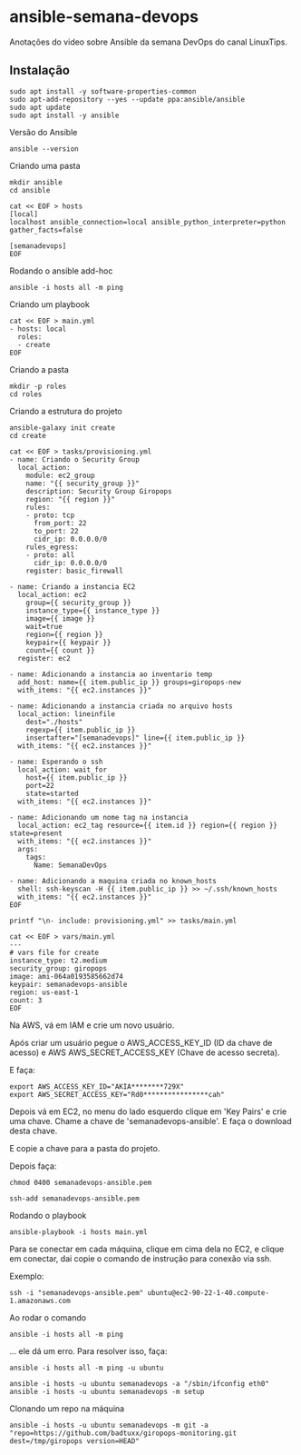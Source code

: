 # ansible-semana-devops

Anotações do video sobre Ansible da semana DevOps do canal LinuxTips.

## Instalação

```
sudo apt install -y software-properties-common
sudo apt-add-repository --yes --update ppa:ansible/ansible
sudo apt update
sudo apt install -y ansible
```

Versão do Ansible

```
ansible --version
```

Criando uma pasta

```
mkdir ansible
cd ansible

cat << EOF > hosts
[local]
localhost ansible_connection=local ansible_python_interpreter=python gather_facts=false

[semanadevops]
EOF
```

Rodando o ansible add-hoc

```
ansible -i hosts all -m ping
```

Criando um playbook

```
cat << EOF > main.yml
- hosts: local
  roles:
  - create
EOF
```

Criando a pasta

```
mkdir -p roles
cd roles
```

Criando a estrutura do projeto

```
ansible-galaxy init create
cd create
```

```
cat << EOF > tasks/provisioning.yml
- name: Criando o Security Group
  local_action:
    module: ec2_group
    name: "{{ security_group }}"
    description: Security Group Giropops
    region: "{{ region }}"
    rules:
    - proto: tcp
      from_port: 22
      to_port: 22
      cidr_ip: 0.0.0.0/0
    rules_egress:
    - proto: all
      cidr_ip: 0.0.0.0/0
    register: basic_firewall

- name: Criando a instancia EC2
  local_action: ec2
    group={{ security_group }}
    instance_type={{ instance_type }}
    image={{ image }}
    wait=true
    region={{ region }}
    keypair={{ keypair }}
    count={{ count }}
  register: ec2

- name: Adicionando a instancia ao inventario temp
  add_host: name={{ item.public_ip }} groups=giropops-new
  with_items: "{{ ec2.instances }}"

- name: Adicionando a instancia criada no arquivo hosts
  local_action: lineinfile
    dest="./hosts"
    regexp={{ item.public_ip }}
    insertafter="[semanadevops]" line={{ item.public_ip }}
  with_items: "{{ ec2.instances }}"

- name: Esperando o ssh
  local_action: wait_for
    host={{ item.public_ip }}
    port=22
    state=started
  with_items: "{{ ec2.instances }}"

- name: Adicionando um nome tag na instancia
  local_action: ec2_tag resource={{ item.id }} region={{ region }} state=present
  with_items: "{{ ec2.instances }}"
  args:
    tags:
      Name: SemanaDevOps

- name: Adicionando a maquina criada no known_hosts
  shell: ssh-keyscan -H {{ item.public_ip }} >> ~/.ssh/known_hosts
  with_items: "{{ ec2.instances }}"
EOF
```

```
printf "\n- include: provisioning.yml" >> tasks/main.yml
```

```
cat << EOF > vars/main.yml
---
# vars file for create
instance_type: t2.medium
security_group: giropops
image: ami-064a0193585662d74
keypair: semanadevops-ansible
region: us-east-1
count: 3
EOF
```

Na AWS, vá em IAM e crie um novo usuário.

Após criar um usuário pegue o AWS_ACCESS_KEY_ID (ID da chave de acesso) e AWS AWS_SECRET_ACCESS_KEY (Chave de acesso secreta).

E faça:

```
export AWS_ACCESS_KEY_ID="AKIA********729X"
export AWS_SECRET_ACCESS_KEY="Rd0****************cah"
```

Depois vá em EC2, no menu do lado esquerdo clique em 'Key Pairs' e crie uma chave. Chame a chave de 'semanadevops-ansible'. E faça o download desta chave.

E copie a chave para a pasta do projeto.

Depois faça:

```
chmod 0400 semanadevops-ansible.pem
```

```
ssh-add semanadevops-ansible.pem
```

Rodando o playbook

```
ansible-playbook -i hosts main.yml
```

Para se conectar em cada máquina, clique em cima dela no EC2, e clique em conectar, dai copie o comando de instrução para conexão via ssh.

Exemplo:

```
ssh -i "semanadevops-ansible.pem" ubuntu@ec2-90-22-1-40.compute-1.amazonaws.com
```

Ao rodar o comando

```
ansible -i hosts all -m ping
```

... ele dá um erro. Para resolver isso, faça:

```
ansible -i hosts all -m ping -u ubuntu
```

```
ansible -i hosts -u ubuntu semanadevops -a "/sbin/ifconfig eth0"
ansible -i hosts -u ubuntu semanadevops -m setup
```

Clonando um repo na máquina

```
ansible -i hosts -u ubuntu semanadevops -m git -a "repo=https://github.com/badtuxx/giropops-monitoring.git dest=/tmp/giropops version=HEAD"
```